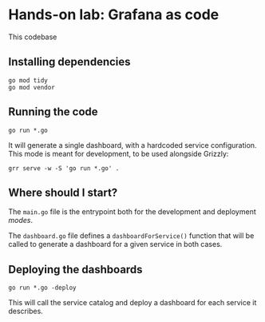# Hands-on lab: Grafana as code

This codebase 

## Installing dependencies

```shell
go mod tidy
go mod vendor
```

## Running the code

```shell
go run *.go
```

It will generate a single dashboard, with a hardcoded service configuration.
This mode is meant for development, to be used alongside Grizzly:

```shell
grr serve -w -S 'go run *.go' .
```

## Where should I start?

The `main.go` file is the entrypoint both for the development and deployment *modes*.

The `dashboard.go` file defines a `dashboardForService()` function that will
be called to generate a dashboard for a given service in both cases.

## Deploying the dashboards

```shell
go run *.go -deploy
```

This will call the service catalog and deploy a dashboard for each service it describes.
